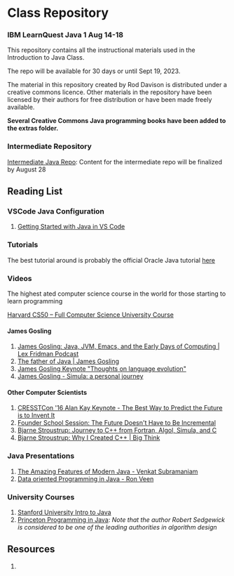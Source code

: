 # Class Repository
### IBM LearnQuest Java 1 Aug 14-18

This repository contains all the instructional materials used in the Introduction to Java Class.

The repo will be available for 30 days or until Sept 19, 2023.

The material in this repository created by Rod Davison is distributed under a creative commons licence. Other materials in the repository have been licensed by their authors for free distribution or have been made freely available.

**Several Creative Commons Java programming books have been added to the extras folder.**

### Intermediate Repository
[Intermediate Java Repo](https://github.com/ExgnosisClasses/IBM-Java-2-Aug21-23): Content for the intermediate repo will be finalized by August 28

## Reading List

### VSCode Java Configuration

1. [Getting Started with Java in VS Code](https://code.visualstudio.com/docs/java/java-tutorial)

### Tutorials

The best tutorial around is probably the official Oracle Java tutorial [here](https://docs.oracle.com/javase/tutorial/)

### Videos

The highest ated computer science course in the world for those starting to learn programming

[Harvard CS50 – Full Computer Science University Course](https://www.youtube.com/watch?v=8mAITcNt710)

#### James Gosling

1. [James Gosling: Java, JVM, Emacs, and the Early Days of Computing | Lex Fridman Podcast](https://www.youtube.com/watch?v=IT__Nrr3PNI&t=17s)
2. [The father of Java | James Gosling](https://www.youtube.com/watch?v=m6R1TsilBoo&t=17s)
3. [James Gosling Keynote "Thoughts on language evolution"](https://www.youtube.com/watch?v=Ynu9QEJSGX8)
4. [James Gosling - Simula: a personal journey](https://www.youtube.com/watch?v=ccRtIdlTqlU)

#### Other Computer Scientists

1. [CRESSTCon '16 Alan Kay Keynote - The Best Way to Predict the Future is to Invent It](https://www.youtube.com/watch?v=yVw42wWZWrg)
2. [Founder School Session: The Future Doesn't Have to Be Incremental](https://www.youtube.com/watch?v=gTAghAJcO1o)
3. [Bjarne Stroustrup: Journey to C++ from Fortran, Algol, Simula, and C](https://www.youtube.com/watch?v=K3W56e9j4UY)
4. [Bjarne Stroustrup: Why I Created C++ | Big Think](https://www.youtube.com/watch?v=JBjjnqG0BP8)

### Java Presentations

1. [The Amazing Features of Modern Java - Venkat Subramaniam](https://www.youtube.com/watch?v=nlZe-y2XvQY)
2. [Data oriented Programming in Java - Ron Veen](https://www.youtube.com/watch?v=rKekrSfW-xI)

### University Courses
1. [Stanford University Intro to Java](https://www.youtube.com/watch?v=rKekrSfW-xI)
2. [Princeton Programming in Java](https://introcs.cs.princeton.edu/java/home/): _Note that the author Robert Sedgewick is considered to be one of the leading authorities in algorithm design_

## Resources

1. 
